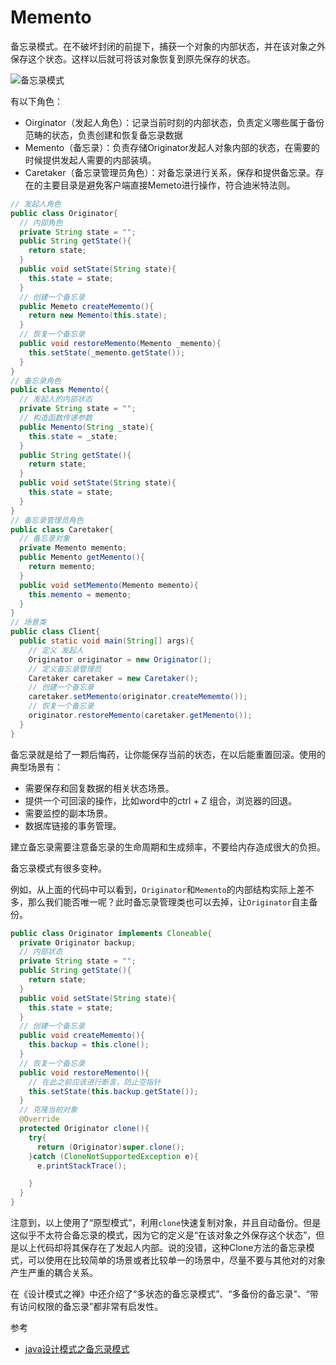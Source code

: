 # Memento
备忘录模式。在不破坏封闭的前提下，捕获一个对象的内部状态，并在该对象之外保存这个状态。这样以后就可将该对象恢复到原先保存的状态。


![备忘录模式](https://ws4.sinaimg.cn/large/006tNbRwly1fx325g2x91j30qq06a3z5.jpg)

有以下角色：
* Oirginator（发起人角色）：记录当前时刻的内部状态，负责定义哪些属于备份范畴的状态，负责创建和恢复备忘录数据
* Memento（备忘录）：负责存储Originator发起人对象内部的状态，在需要的时候提供发起人需要的内部装填。
* Caretaker（备忘录管理员角色）：对备忘录进行关系，保存和提供备忘录。存在的主要目录是避免客户端直接Memeto进行操作，符合迪米特法则。


```java
// 发起人角色
public class Originator{
  // 内部角色
  private String state = "";
  public String getState(){
    return state;
  }
  public void setState(String state){
    this.state = state;
  }
  // 创建一个备忘录
  public Memeto createMememto(){
    return new Memento(this.state);
  }
  // 恢复一个备忘录
  public void restoreMemento(Memento _memento){
    this.setState(_memento.getState());
  }
}
// 备忘录角色
public class Memento({
  // 发起人的内部状态
  private String state = "";
  // 构造函数传递参数
  public Memento(String _state){
    this.state = _state;
  }
  public String getState(){
    return state;
  }
  public void setState(String state){
    this.state = state;
  }
}
// 备忘录管理员角色
public class Caretaker{
  // 备忘录对象
  private Memento memento;
  public Memento getMemento(){
    return memento;
  }
  public void setMemento(Memento memento){
    this.memento = memento;
  }
}
// 场景类
public class Client{
  public static void main(String[] args){
    // 定义 发起人
    Originator originator = new Originator();
    // 定义备忘录管理员
    Caretaker caretaker = new Caretaker();
    // 创建一个备忘录
    caretaker.setMemento(originator.createMememto());
    // 恢复一个备忘录
    originator.restoreMemento(caretaker.getMemento());
  }
}
```

备忘录就是给了一颗后悔药，让你能保存当前的状态，在以后能重置回滚。使用的典型场景有：
* 需要保存和回复数据的相关状态场景。
* 提供一个可回滚的操作，比如word中的ctrl + Z 组合，浏览器的回退。
* 需要监控的副本场景。
* 数据库链接的事务管理。

建立备忘录需要注意备忘录的生命周期和生成频率，不要给内存造成很大的负担。

备忘录模式有很多变种。

例如，从上面的代码中可以看到，`Originator`和`Memento`的内部结构实际上差不多，那么我们能否唯一呢？此时备忘录管理类也可以去掉，让`Originator`自主备份。
```java
public class Originator implements Cloneable{
  private Originator backup;
  // 内部状态
  private String state = "";
  public String getState(){
    return state;
  }
  public void setState(String state){
    this.state = state;
  }
  // 创建一个备忘录
  public void createMememto(){
    this.backup = this.clone();
  }
  // 恢复一个备忘录
  public void restoreMemento(){
    // 在此之前应该进行断言，防止空指针
    this.setState(this.backup.getState());
  }
  // 克隆当前对象
  @Override
  protected Originator clone(){
    try{
      return (Originator)super.clone();
    }catch (CloneNotSupportedException e){
      e.printStackTrace();

    }
  }
}
```
注意到，以上使用了“原型模式”，利用`clone`快速复制对象，并且自动备份。但是这似乎不太符合备忘录的模式，因为它的定义是“在该对象之外保存这个状态”，但是以上代码却将其保存在了发起人内部。说的没错，这种Clone方法的备忘录模式，可以使用在比较简单的场景或者比较单一的场景中，尽量不要与其他对的对象产生严重的耦合关系。

在《设计模式之禅》中还介绍了“多状态的备忘录模式”、“多备份的备忘录”、“带有访问权限的备忘录”都非常有启发性。

参考

* [java设计模式之备忘录模式](https://www.cnblogs.com/liaoweipeng/p/5791064.html)
